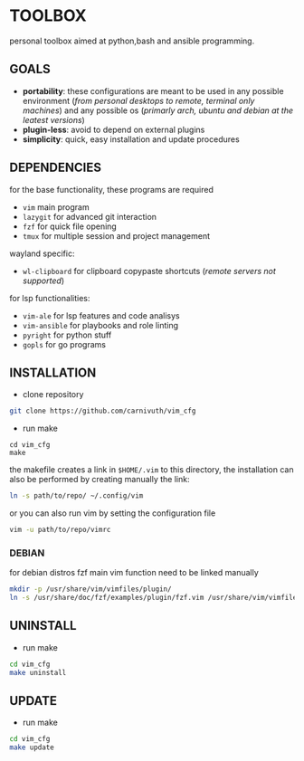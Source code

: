 # TOOLBOX

personal toolbox aimed at python,bash and ansible programming.

## GOALS

- **portability**: these configurations are meant to be used in any possible environment (*from personal desktops to remote, terminal only machines*)  and any possible os (*primarly arch, ubuntu and debian at the leatest versions*)
- **plugin-less**: avoid to depend on external plugins 
- **simplicity**: quick, easy installation and update procedures

## DEPENDENCIES

for the base functionality, these programs are required

- `vim` main program
- `lazygit` for advanced git interaction
- `fzf` for quick file opening
- `tmux` for multiple session and project management

wayland specific:

- `wl-clipboard` for clipboard copypaste shortcuts (*remote servers not supported*)

for lsp functionalities:

- `vim-ale` for lsp features and code analisys
- `vim-ansible` for playbooks and role linting
- `pyright` for python stuff
- `gopls` for go programs


## INSTALLATION

- clone repository

```bash
git clone https://github.com/carnivuth/vim_cfg
```

- run make

```
cd vim_cfg
make 
```

the makefile creates a link in `$HOME/.vim` to this directory, the installation can also be performed by creating manually the link:  

```bash
ln -s path/to/repo/ ~/.config/vim
```

or you can also run vim by setting the configuration file

```bash
vim -u path/to/repo/vimrc
```

### DEBIAN

for debian distros fzf main vim function need to be linked manually

```bash
mkdir -p /usr/share/vim/vimfiles/plugin/
ln -s /usr/share/doc/fzf/examples/plugin/fzf.vim /usr/share/vim/vimfiles/plugin/
```

## UNINSTALL 

- run make

```bash
cd vim_cfg
make uninstall
```

## UPDATE

- run make

```bash
cd vim_cfg
make update
```
